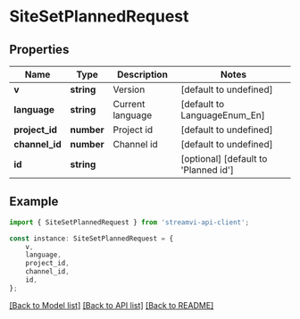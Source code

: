 # SiteSetPlannedRequest


## Properties

Name | Type | Description | Notes
------------ | ------------- | ------------- | -------------
**v** | **string** | Version | [default to undefined]
**language** | **string** | Current language | [default to LanguageEnum_En]
**project_id** | **number** | Project id | [default to undefined]
**channel_id** | **number** | Channel id | [default to undefined]
**id** | **string** |  | [optional] [default to 'Planned id']

## Example

```typescript
import { SiteSetPlannedRequest } from 'streamvi-api-client';

const instance: SiteSetPlannedRequest = {
    v,
    language,
    project_id,
    channel_id,
    id,
};
```

[[Back to Model list]](../README.md#documentation-for-models) [[Back to API list]](../README.md#documentation-for-api-endpoints) [[Back to README]](../README.md)
